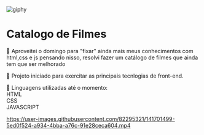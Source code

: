  ![giphy](https://user-images.githubusercontent.com/82295321/141701403-a5842483-2475-41b0-b663-84e094e21518.gif)

<h1>Catalogo de Filmes</h1>

:open_book: Aproveitei o domingo para "fixar" ainda mais meus conhecimentos com html,css e js pensando nisso, resolvi fazer um catálogo de filmes que ainda tem que ser melhorado

:open_book: Projeto iniciado para exercitar as principais tecnlogias de front-end.


:open_book: Linguagens utilizadas até o momento:
<br>
HTML
<br>
CSS
<br>
JAVASCRIPT


https://user-images.githubusercontent.com/82295321/141701499-5ed0f524-a934-4bba-a76c-91e28ceca604.mp4



